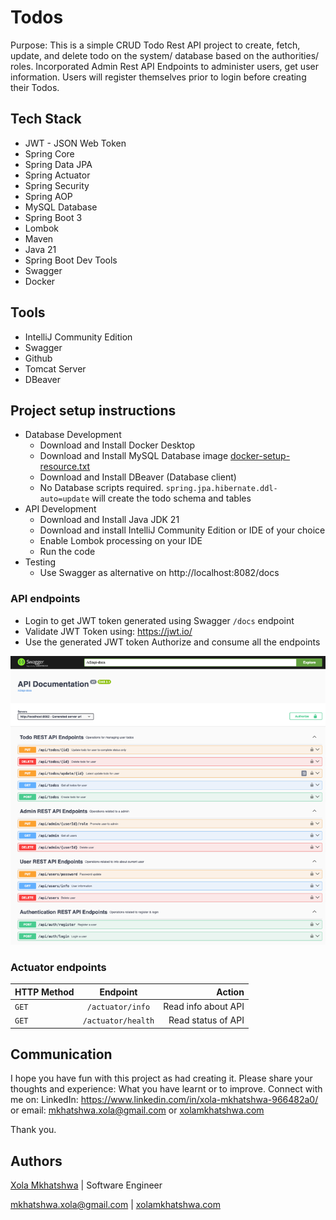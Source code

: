 # Todos

Purpose:
This is a simple CRUD Todo Rest API project to create, fetch, update, and delete todo on the system/ database based on 
the authorities/ roles. Incorporated Admin Rest API Endpoints to administer users, 
get user information. Users will register themselves prior to login before creating their Todos.

## Tech Stack

* JWT - JSON Web Token 
* Spring Core
* Spring Data JPA
* Spring Actuator 
* Spring Security 
* Spring AOP 
* MySQL Database
* Spring Boot 3 
* Lombok 
* Maven 
* Java 21 
* Spring Boot Dev Tools
* Swagger
* Docker

## Tools
* IntelliJ Community Edition 
* Swagger 
* Github 
* Tomcat Server 
* DBeaver

## Project setup instructions
* Database Development 
  - Download and Install Docker Desktop
  - Download and Install MySQL Database image [docker-setup-resource.txt](docker-setup-resource.txt)
  - Download and Install DBeaver (Database client)
  - No Database scripts required. `spring.jpa.hibernate.ddl-auto=update` will create the todo schema and tables
* API Development
    - Download and Install Java JDK 21
    - Download and install IntelliJ Community Edition or IDE of your choice
    - Enable Lombok processing on your IDE
    - Run the code
* Testing
  - Use Swagger as alternative on http://localhost:8082/docs

### API endpoints
* Login to get JWT token generated using Swagger `/docs` endpoint
* Validate JWT Token using: https://jwt.io/
* Use the generated JWT token Authorize and consume all the endpoints


![img.png](img.png)
### Actuator endpoints

| HTTP Method | Endpoint |                      Action |
| :---         |     :---:      |----------------------------:|
| `GET`   | `/actuator/info` |         Read info about API |
| `GET`   | `/actuator/health` |          Read status of API |


## Communication

I hope you have fun with this project as had creating it. Please share your thoughts and experience: What you have 
learnt or to improve. Connect with me on: LinkedIn: https://www.linkedin.com/in/xola-mkhatshwa-966482a0/ or 
email: mkhatshwa.xola@gmail.com or [xolamkhatshwa.com](https://xolamkhatshwa.com/)

Thank you.

## Authors

[Xola Mkhatshwa](https://github.com/xmkhatshwa) | Software Engineer

mkhatshwa.xola@gmail.com | [xolamkhatshwa.com](https://xolamkhatshwa.com/)
